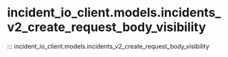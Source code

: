 # incident_io_client.models.incidents_v2_create_request_body_visibility

::: incident_io_client.models.incidents_v2_create_request_body_visibility